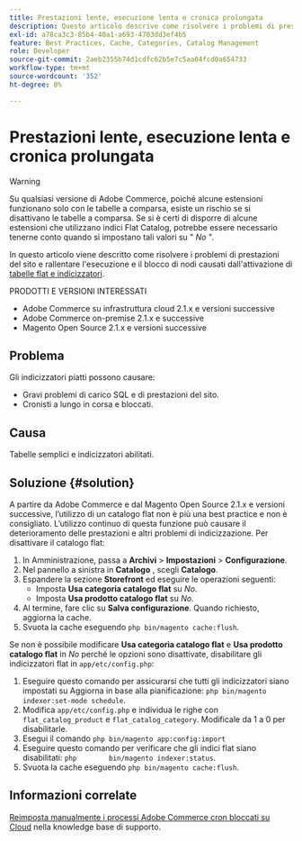```yaml
---
title: Prestazioni lente, esecuzione lenta e cronica prolungata
description: Questo articolo descrive come risolvere i problemi di prestazioni del sito e rallentare l’esecuzione e il blocco di nodi causati dall’attivazione di tabelle a nastro e indicizzatori.
exl-id: a78ca3c3-85b4-40a1-a693-4703dd3ef4b5
feature: Best Practices, Cache, Categories, Catalog Management
role: Developer
source-git-commit: 2aeb2355b74d1cdfc62b5e7c5aa04fcd0a654733
workflow-type: tm+mt
source-wordcount: '352'
ht-degree: 0%

---
```


# Prestazioni lente, esecuzione lenta e cronica prolungata

>[!WARNING]
>
>Su qualsiasi versione di Adobe Commerce, poiché alcune estensioni funzionano solo con le tabelle a comparsa, esiste un rischio se si disattivano le tabelle a comparsa. Se si è certi di disporre di alcune estensioni che utilizzano indici Flat Catalog, potrebbe essere necessario tenerne conto quando si impostano tali valori su &quot; *No* &quot;.

In questo articolo viene descritto come risolvere i problemi di prestazioni del sito e rallentare l&#39;esecuzione e il blocco di nodi causati dall&#39;attivazione di [tabelle flat e indicizzatori](https://experienceleague.adobe.com/it/docs/commerce-admin/catalog/catalog/catalog-flat).

PRODOTTI E VERSIONI INTERESSATI

* Adobe Commerce su infrastruttura cloud 2.1.x e versioni successive
* Adobe Commerce on-premise 2.1.x e successive
* Magento Open Source 2.1.x e versioni successive

## Problema

Gli indicizzatori piatti possono causare:

* Gravi problemi di carico SQL e di prestazioni del sito.
* Cronisti a lungo in corsa e bloccati.

## Causa

Tabelle semplici e indicizzatori abilitati.

## Soluzione {#solution}

A partire da Adobe Commerce e dal Magento Open Source 2.1.x e versioni successive, l’utilizzo di un catalogo flat non è più una best practice e non è consigliato. L’utilizzo continuo di questa funzione può causare il deterioramento delle prestazioni e altri problemi di indicizzazione. Per disattivare il catalogo flat:

1. In Amministrazione, passa a **Archivi** > **Impostazioni** > **Configurazione**.
1. Nel pannello a sinistra in **Catalogo** , scegli **Catalogo**.
1. Espandere la sezione **Storefront** ed eseguire le operazioni seguenti:
   * Imposta **Usa categoria catalogo flat** su *No*.
   * Imposta **Usa prodotto catalogo flat** su *No*.
1. Al termine, fare clic su **Salva configurazione**. Quando richiesto, aggiorna la cache.
1. Svuota la cache eseguendo `php bin/magento cache:flush`.

Se non è possibile modificare **Usa categoria catalogo flat** e **Usa prodotto catalogo flat** in *No* perché le opzioni sono disattivate, disabilitare gli indicizzatori flat in `app/etc/config.php`:

1. Eseguire questo comando per assicurarsi che tutti gli indicizzatori siano impostati su Aggiorna in base alla pianificazione: `php bin/magento indexer:set-mode schedule`.
1. Modifica `app/etc/config.php` e individua le righe con `flat_catalog_product` e `flat_catalog_category`. Modificale da 1 a 0 per disabilitarle.
1. Esegui il comando `php bin/magento app:config:import`
1. Eseguire questo comando per verificare che gli indici flat siano disabilitati: `php        bin/magento indexer:status`.
1. Svuota la cache eseguendo `php bin/magento cache:flush`.

## Informazioni correlate

[Reimposta manualmente i processi Adobe Commerce cron bloccati su Cloud](/help/how-to/general/reset-stuck-magento-cron-jobs-manually-on-cloud.md) nella knowledge base di supporto.
